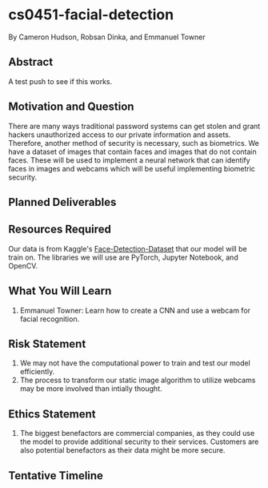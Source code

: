 # cs0451-facial-detection
By Cameron Hudson, Robsan Dinka, and Emmanuel Towner

## Abstract

A test push to see if this works.

## Motivation and Question

There are many ways traditional password systems can get stolen and grant hackers unauthorized access to our private information and assets. Therefore, another method of security is necessary, such as biometrics. We have a dataset of images that contain faces and images that do not contain faces. These will be used to implement a neural network that can identify faces in images and webcams which will be useful implementing biometric security.

## Planned Deliverables


## Resources Required

Our data is from Kaggle's [Face-Detection-Dataset](https://www.kaggle.com/datasets/fareselmenshawii/face-detection-dataset) that our model will be train on. The libraries we will use are PyTorch, Jupyter Notebook, and OpenCV.

## What You Will Learn

1. Emmanuel Towner: Learn how to create a CNN and use a webcam for facial recognition.

## Risk Statement

1. We may not have the computational power to train and test our model efficiently.
2. The process to transform our static image algorithm to utilize webcams may be more involved than intially thought.

## Ethics Statement

1. The biggest benefactors are commercial companies, as they could use the model to provide additional security to their services. Customers are also potential benefactors as their data might be more secure. 

## Tentative Timeline
